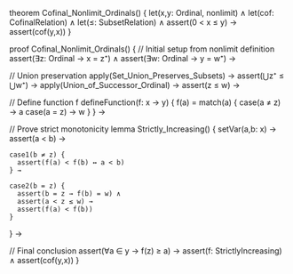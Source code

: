 theorem Cofinal_Nonlimit_Ordinals() {
  let(x,y: Ordinal, nonlimit) ∧
  let(cof: CofinalRelation) ∧
  let(≤: SubsetRelation) ∧
  assert(0 < x ≤ y) →
  assert(cof(y,x))
}

proof Cofinal_Nonlimit_Ordinals() {
  // Initial setup from nonlimit definition
  assert(∃z: Ordinal → x = z⁺) ∧
  assert(∃w: Ordinal → y = w⁺) →

  // Union preservation
  apply(Set_Union_Preserves_Subsets) →
  assert(⋃z⁺ ≤ ⋃w⁺) →
  apply(Union_of_Successor_Ordinal) →
  assert(z ≤ w) →

  // Define function f
  defineFunction(f: x → y) {
    f(a) = match(a) {
      case(a ≠ z) → a
      case(a = z) → w
    }
  } →

  // Prove strict monotonicity
  lemma Strictly_Increasing() {
    setVar(a,b: x) →
    assert(a < b) →
    
    case1(b ≠ z) {
      assert(f(a) < f(b) ↔ a < b)
    } →
    
    case2(b = z) {
      assert(b = z → f(b) = w) ∧
      assert(a < z ≤ w) →
      assert(f(a) < f(b))
    }
  } →

  // Final conclusion
  assert(∀a ∈ y → f(z) ≥ a) →
  assert(f: StrictlyIncreasing) ∧
  assert(cof(y,x))
}